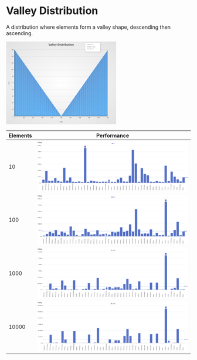 # Valley Distribution

A distribution where elements form a valley shape, descending then ascending.

[<img src="../../images/distribution/Valley.svg" width="300" alt="Valley Distribution">](../../images/distribution/Valley.svg)

| Elements | Performance                                                                                                                                                          |
| -------- | -------------------------------------------------------------------------------------------------------------------------------------------------------------------- |
| 10       | [<img src="../../images/perf/distribution/Valley_cat_a_series_s_10$_bars.svg" width="600">](../../images/perf/distribution/Valley_cat_a_series_s_10$_bars.svg)       |
| 100      | [<img src="../../images/perf/distribution/Valley_cat_a_series_s_100$_bars.svg" width="600">](../../images/perf/distribution/Valley_cat_a_series_s_100$_bars.svg)     |
| 1000     | [<img src="../../images/perf/distribution/Valley_cat_a_series_s_1000$_bars.svg" width="600">](../../images/perf/distribution/Valley_cat_a_series_s_1000$_bars.svg)   |
| 10000    | [<img src="../../images/perf/distribution/Valley_cat_a_series_s_10000$_bars.svg" width="600">](../../images/perf/distribution/Valley_cat_a_series_s_10000$_bars.svg) |
